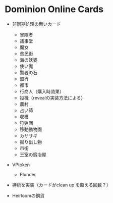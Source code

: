 # Dominion Online Cards


* 非同期処理の無いカード
  * 冒険者
  * 議事堂
  * 魔女
  * 貧民街
  * 海の妖婆
  * 使い魔
  * 賢者の石
  * 銀行
  * 都市
  * 行商人（購入時効果）
  * 投機（revealの実装方法による）
  * 農村
  * 占い師
  * 収穫
  * 狩猟団
  * 移動動物園
  * カササギ
  * 掘り出し物
  * 市街
  * 王室の鍛冶屋

* VPtoken
  * Plunder
* 持続を実装（カードがclean up を超える回数？）
* Heirloomの銅貨
